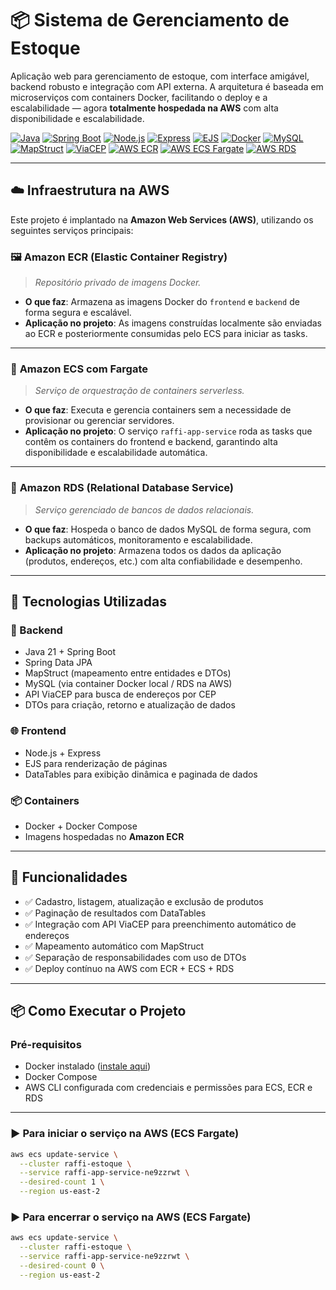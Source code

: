 # 📦 Sistema de Gerenciamento de Estoque

Aplicação web para gerenciamento de estoque, com interface amigável, backend robusto e integração com API externa. A arquitetura é baseada em microserviços com containers Docker, facilitando o deploy e a escalabilidade — agora **totalmente hospedada na AWS** com alta disponibilidade e escalabilidade.

[![Java](https://img.shields.io/badge/Java-21-red?logo=java&logoColor=white)](https://www.oracle.com/java/)
[![Spring Boot](https://img.shields.io/badge/Spring%20Boot-3.2.0-brightgreen?logo=springboot)](https://spring.io/projects/spring-boot)
[![Node.js](https://img.shields.io/badge/Node.js-20.x-green?logo=node.js)](https://nodejs.org/)
[![Express](https://img.shields.io/badge/Express.js-4.x-lightgrey?logo=express)](https://expressjs.com/)
[![EJS](https://img.shields.io/badge/EJS-templates-yellow)](https://ejs.co/)
[![Docker](https://img.shields.io/badge/Docker-Compose-blue?logo=docker)](https://www.docker.com/)
[![MySQL](https://img.shields.io/badge/MySQL-8.x-blue?logo=mysql&logoColor=white)](https://www.mysql.com/)
[![MapStruct](https://img.shields.io/badge/MapStruct-mapper-blueviolet)](https://mapstruct.org/)
[![ViaCEP](https://img.shields.io/badge/API-ViaCEP-orange)](https://viacep.com.br/)
[![AWS ECR](https://img.shields.io/badge/AWS-ECR-FF9900?logo=amazonaws&logoColor=white)](https://aws.amazon.com/ecr/)
[![AWS ECS Fargate](https://img.shields.io/badge/AWS-ECS_Fargate-232F3E?logo=amazonaws&logoColor=white)](https://aws.amazon.com/ecs/)
[![AWS RDS](https://img.shields.io/badge/AWS-RDS-337AB7?logo=amazonaws&logoColor=white)](https://aws.amazon.com/rds/)

---

## ☁️ Infraestrutura na AWS

Este projeto é implantado na **Amazon Web Services (AWS)**, utilizando os seguintes serviços principais:

### 🖼️ **Amazon ECR (Elastic Container Registry)**
> *Repositório privado de imagens Docker.*

- **O que faz**: Armazena as imagens Docker do `frontend` e `backend` de forma segura e escalável.
- **Aplicação no projeto**: As imagens construídas localmente são enviadas ao ECR e posteriormente consumidas pelo ECS para iniciar as tasks.

---

### 🚀 **Amazon ECS com Fargate**
> *Serviço de orquestração de containers serverless.*

- **O que faz**: Executa e gerencia containers sem a necessidade de provisionar ou gerenciar servidores.
- **Aplicação no projeto**: O serviço `raffi-app-service` roda as tasks que contêm os containers do frontend e backend, garantindo alta disponibilidade e escalabilidade automática.

---

### 💾 **Amazon RDS (Relational Database Service)**
> *Serviço gerenciado de bancos de dados relacionais.*

- **O que faz**: Hospeda o banco de dados MySQL de forma segura, com backups automáticos, monitoramento e escalabilidade.
- **Aplicação no projeto**: Armazena todos os dados da aplicação (produtos, endereços, etc.) com alta confiabilidade e desempenho.

---

## 🧰 Tecnologias Utilizadas

### 🔧 Backend
- Java 21 + Spring Boot
- Spring Data JPA
- MapStruct (mapeamento entre entidades e DTOs)
- MySQL (via container Docker local / RDS na AWS)
- API ViaCEP para busca de endereços por CEP
- DTOs para criação, retorno e atualização de dados

### 🌐 Frontend
- Node.js + Express
- EJS para renderização de páginas
- DataTables para exibição dinâmica e paginada de dados

### 📦 Containers
- Docker + Docker Compose
- Imagens hospedadas no **Amazon ECR**

---

## 🚀 Funcionalidades

- ✅ Cadastro, listagem, atualização e exclusão de produtos
- ✅ Paginação de resultados com DataTables
- ✅ Integração com API ViaCEP para preenchimento automático de endereços
- ✅ Mapeamento automático com MapStruct
- ✅ Separação de responsabilidades com uso de DTOs
- ✅ Deploy contínuo na AWS com ECR + ECS + RDS

---

## 📦 Como Executar o Projeto

### Pré-requisitos

- Docker instalado ([instale aqui](https://docs.docker.com/get-docker/))
- Docker Compose
- AWS CLI configurada com credenciais e permissões para ECS, ECR e RDS

---

### ▶️ Para iniciar o serviço na AWS (ECS Fargate)

```bash
aws ecs update-service \
  --cluster raffi-estoque \
  --service raffi-app-service-ne9zzrwt \
  --desired-count 1 \
  --region us-east-2
```

### ▶️ Para encerrar o serviço na AWS (ECS Fargate)

```bash
aws ecs update-service \
  --cluster raffi-estoque \
  --service raffi-app-service-ne9zzrwt \
  --desired-count 0 \
  --region us-east-2
